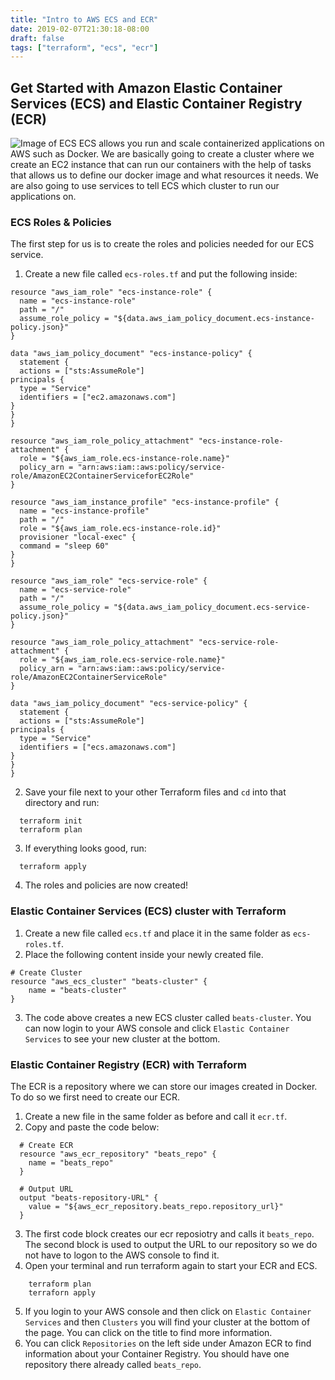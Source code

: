 ```yaml
---
title: "Intro to AWS ECS and ECR"
date: 2019-02-07T21:30:18-08:00
draft: false
tags: ["terraform", "ecs", "ecr"]
---
```


## Get Started with Amazon Elastic Container Services (ECS) and Elastic Container Registry (ECR)
![Image of ECS](https://encrypted-tbn0.gstatic.com/images?q=tbn:ANd9GcTkDmRW5CPrryBo5tXGKkph0g51bFkO4qsmDYaXFDQmMEeLWvkVsA)
ECS allows you run and scale containerized applications on AWS such as Docker. We are basically going to create a cluster where we create an EC2 instance that can run our containers with the help of tasks that allows us to define our docker image and what resources it needs. We are also going to use services to tell ECS which cluster to run our applications on.

### ECS Roles & Policies
The first step for us is to create the roles and policies needed for our ECS service.

1. Create a new file called `ecs-roles.tf` and put the following inside:

```
resource "aws_iam_role" "ecs-instance-role" {
  name = "ecs-instance-role"
  path = "/"
  assume_role_policy = "${data.aws_iam_policy_document.ecs-instance-policy.json}"
}

data "aws_iam_policy_document" "ecs-instance-policy" {
  statement {
  actions = ["sts:AssumeRole"]
principals {
  type = "Service"
  identifiers = ["ec2.amazonaws.com"]
}
}
}

resource "aws_iam_role_policy_attachment" "ecs-instance-role-attachment" {
  role = "${aws_iam_role.ecs-instance-role.name}"
  policy_arn = "arn:aws:iam::aws:policy/service-role/AmazonEC2ContainerServiceforEC2Role"
}

resource "aws_iam_instance_profile" "ecs-instance-profile" {
  name = "ecs-instance-profile"
  path = "/"
  role = "${aws_iam_role.ecs-instance-role.id}"
  provisioner "local-exec" {
  command = "sleep 60"
}
}

resource "aws_iam_role" "ecs-service-role" {
  name = "ecs-service-role"
  path = "/"
  assume_role_policy = "${data.aws_iam_policy_document.ecs-service-policy.json}"
}

resource "aws_iam_role_policy_attachment" "ecs-service-role-attachment" {
  role = "${aws_iam_role.ecs-service-role.name}"
  policy_arn = "arn:aws:iam::aws:policy/service-role/AmazonEC2ContainerServiceRole"
}

data "aws_iam_policy_document" "ecs-service-policy" {
  statement {
  actions = ["sts:AssumeRole"]
principals {
  type = "Service"
  identifiers = ["ecs.amazonaws.com"]
}
}
}
```
  2. Save your file next to your other Terraform files and `cd` into that directory and run:

```
  terraform init
  terraform plan
```

  3. If everything looks good, run:

```
  terraform apply
```

  4. The roles and policies are now created!

### Elastic Container Services (ECS) cluster with Terraform
  1. Create a new file called `ecs.tf` and place it in the same folder as `ecs-roles.tf`.
  2. Place the following content inside your newly created file.

```
# Create Cluster
resource "aws_ecs_cluster" "beats-cluster" {
    name = "beats-cluster"
}
```

  3. The code above creates a new ECS cluster called `beats-cluster`. You can now login to your AWS console and click `Elastic Container Services` to see your new cluster at the bottom.

### Elastic Container Registry (ECR) with Terraform
The ECR is a repository where we can store our images created in Docker. To do so we first need to create our ECR.
  1. Create a new file in the same folder as before and call it `ecr.tf`.
  2. Copy and paste the code below:

```
  # Create ECR
  resource "aws_ecr_repository" "beats_repo" {
    name = "beats_repo"
  }

  # Output URL
  output "beats-repository-URL" {
    value = "${aws_ecr_repository.beats_repo.repository_url}"
  }
```

  3. The first code block creates our ecr reposiotry and calls it `beats_repo`. The second block is used to output the URL to our repository so we do not have to logon to the AWS console to find it.
  4. Open your terminal and run terraform again to start your ECR and ECS.

```
    terraform plan
    terraforn apply
```
  5. If you login to your AWS console and then click on `Elastic Container Services` and then `Clusters` you will find your cluster at the bottom of the page. You can click on the title to find more information.
  6. You can click `Repositories` on the left side under Amazon ECR to find information about your Container Registry. You should have one repository there already called `beats_repo`.


